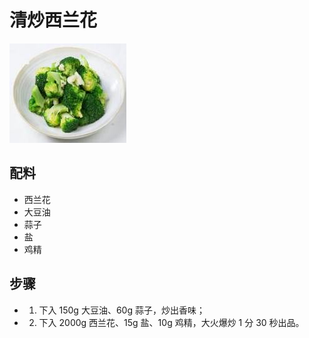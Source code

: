 # 清炒西兰花

![清炒西兰花](../images/清炒西兰花.jpg)

## 配料

- 西兰花
- 大豆油
- 蒜子
- 盐
- 鸡精

## 步骤

- 1. 下入 150g 大豆油、60g 蒜子，炒出香味；
- 2. 下入 2000g 西兰花、15g 盐、10g 鸡精，大火爆炒 1 分 30 秒出品。
